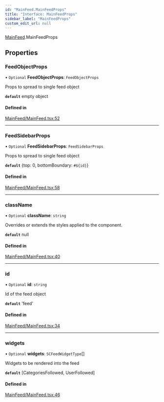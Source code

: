 ```yaml
---
id: "MainFeed.MainFeedProps"
title: "Interface: MainFeedProps"
sidebar_label: "MainFeedProps"
custom_edit_url: null
---
```


[MainFeed](../modules/MainFeed).MainFeedProps

## Properties

### FeedObjectProps

• `Optional` **FeedObjectProps**: `FeedObjectProps`

Props to spread to single feed object

**`default`** empty object

#### Defined in

[MainFeed/MainFeed.tsx:52](https://github.com/selfcommunity/community-ui/blob/9148e4e/packages/sc-templates/src/components/MainFeed/MainFeed.tsx#L52)

___

### FeedSidebarProps

• `Optional` **FeedSidebarProps**: `FeedSidebarProps`

Props to spread to single feed object

**`default`** {top: 0, bottomBoundary: `#${id}`}

#### Defined in

[MainFeed/MainFeed.tsx:58](https://github.com/selfcommunity/community-ui/blob/9148e4e/packages/sc-templates/src/components/MainFeed/MainFeed.tsx#L58)

___

### className

• `Optional` **className**: `string`

Overrides or extends the styles applied to the component.

**`default`** null

#### Defined in

[MainFeed/MainFeed.tsx:40](https://github.com/selfcommunity/community-ui/blob/9148e4e/packages/sc-templates/src/components/MainFeed/MainFeed.tsx#L40)

___

### id

• `Optional` **id**: `string`

Id of the feed object

**`default`** 'feed'

#### Defined in

[MainFeed/MainFeed.tsx:34](https://github.com/selfcommunity/community-ui/blob/9148e4e/packages/sc-templates/src/components/MainFeed/MainFeed.tsx#L34)

___

### widgets

• `Optional` **widgets**: `SCFeedWidgetType`[]

Widgets to be rendered into the feed

**`default`** [CategoriesFollowed, UserFollowed]

#### Defined in

[MainFeed/MainFeed.tsx:46](https://github.com/selfcommunity/community-ui/blob/9148e4e/packages/sc-templates/src/components/MainFeed/MainFeed.tsx#L46)
